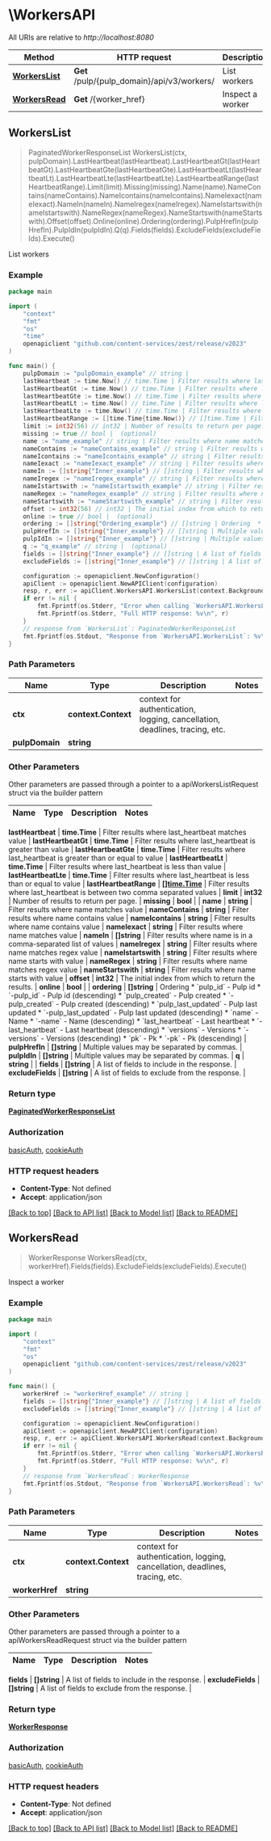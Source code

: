 # \WorkersAPI

All URIs are relative to *http://localhost:8080*

Method | HTTP request | Description
------------- | ------------- | -------------
[**WorkersList**](WorkersAPI.md#WorkersList) | **Get** /pulp/{pulp_domain}/api/v3/workers/ | List workers
[**WorkersRead**](WorkersAPI.md#WorkersRead) | **Get** /{worker_href} | Inspect a worker



## WorkersList

> PaginatedWorkerResponseList WorkersList(ctx, pulpDomain).LastHeartbeat(lastHeartbeat).LastHeartbeatGt(lastHeartbeatGt).LastHeartbeatGte(lastHeartbeatGte).LastHeartbeatLt(lastHeartbeatLt).LastHeartbeatLte(lastHeartbeatLte).LastHeartbeatRange(lastHeartbeatRange).Limit(limit).Missing(missing).Name(name).NameContains(nameContains).NameIcontains(nameIcontains).NameIexact(nameIexact).NameIn(nameIn).NameIregex(nameIregex).NameIstartswith(nameIstartswith).NameRegex(nameRegex).NameStartswith(nameStartswith).Offset(offset).Online(online).Ordering(ordering).PulpHrefIn(pulpHrefIn).PulpIdIn(pulpIdIn).Q(q).Fields(fields).ExcludeFields(excludeFields).Execute()

List workers



### Example

```go
package main

import (
    "context"
    "fmt"
    "os"
    "time"
    openapiclient "github.com/content-services/zest/release/v2023"
)

func main() {
    pulpDomain := "pulpDomain_example" // string | 
    lastHeartbeat := time.Now() // time.Time | Filter results where last_heartbeat matches value (optional)
    lastHeartbeatGt := time.Now() // time.Time | Filter results where last_heartbeat is greater than value (optional)
    lastHeartbeatGte := time.Now() // time.Time | Filter results where last_heartbeat is greater than or equal to value (optional)
    lastHeartbeatLt := time.Now() // time.Time | Filter results where last_heartbeat is less than value (optional)
    lastHeartbeatLte := time.Now() // time.Time | Filter results where last_heartbeat is less than or equal to value (optional)
    lastHeartbeatRange := []time.Time{time.Now()} // []time.Time | Filter results where last_heartbeat is between two comma separated values (optional)
    limit := int32(56) // int32 | Number of results to return per page. (optional)
    missing := true // bool |  (optional)
    name := "name_example" // string | Filter results where name matches value (optional)
    nameContains := "nameContains_example" // string | Filter results where name contains value (optional)
    nameIcontains := "nameIcontains_example" // string | Filter results where name contains value (optional)
    nameIexact := "nameIexact_example" // string | Filter results where name matches value (optional)
    nameIn := []string{"Inner_example"} // []string | Filter results where name is in a comma-separated list of values (optional)
    nameIregex := "nameIregex_example" // string | Filter results where name matches regex value (optional)
    nameIstartswith := "nameIstartswith_example" // string | Filter results where name starts with value (optional)
    nameRegex := "nameRegex_example" // string | Filter results where name matches regex value (optional)
    nameStartswith := "nameStartswith_example" // string | Filter results where name starts with value (optional)
    offset := int32(56) // int32 | The initial index from which to return the results. (optional)
    online := true // bool |  (optional)
    ordering := []string{"Ordering_example"} // []string | Ordering  * `pulp_id` - Pulp id * `-pulp_id` - Pulp id (descending) * `pulp_created` - Pulp created * `-pulp_created` - Pulp created (descending) * `pulp_last_updated` - Pulp last updated * `-pulp_last_updated` - Pulp last updated (descending) * `name` - Name * `-name` - Name (descending) * `last_heartbeat` - Last heartbeat * `-last_heartbeat` - Last heartbeat (descending) * `versions` - Versions * `-versions` - Versions (descending) * `pk` - Pk * `-pk` - Pk (descending) (optional)
    pulpHrefIn := []string{"Inner_example"} // []string | Multiple values may be separated by commas. (optional)
    pulpIdIn := []string{"Inner_example"} // []string | Multiple values may be separated by commas. (optional)
    q := "q_example" // string |  (optional)
    fields := []string{"Inner_example"} // []string | A list of fields to include in the response. (optional)
    excludeFields := []string{"Inner_example"} // []string | A list of fields to exclude from the response. (optional)

    configuration := openapiclient.NewConfiguration()
    apiClient := openapiclient.NewAPIClient(configuration)
    resp, r, err := apiClient.WorkersAPI.WorkersList(context.Background(), pulpDomain).LastHeartbeat(lastHeartbeat).LastHeartbeatGt(lastHeartbeatGt).LastHeartbeatGte(lastHeartbeatGte).LastHeartbeatLt(lastHeartbeatLt).LastHeartbeatLte(lastHeartbeatLte).LastHeartbeatRange(lastHeartbeatRange).Limit(limit).Missing(missing).Name(name).NameContains(nameContains).NameIcontains(nameIcontains).NameIexact(nameIexact).NameIn(nameIn).NameIregex(nameIregex).NameIstartswith(nameIstartswith).NameRegex(nameRegex).NameStartswith(nameStartswith).Offset(offset).Online(online).Ordering(ordering).PulpHrefIn(pulpHrefIn).PulpIdIn(pulpIdIn).Q(q).Fields(fields).ExcludeFields(excludeFields).Execute()
    if err != nil {
        fmt.Fprintf(os.Stderr, "Error when calling `WorkersAPI.WorkersList``: %v\n", err)
        fmt.Fprintf(os.Stderr, "Full HTTP response: %v\n", r)
    }
    // response from `WorkersList`: PaginatedWorkerResponseList
    fmt.Fprintf(os.Stdout, "Response from `WorkersAPI.WorkersList`: %v\n", resp)
}
```

### Path Parameters


Name | Type | Description  | Notes
------------- | ------------- | ------------- | -------------
**ctx** | **context.Context** | context for authentication, logging, cancellation, deadlines, tracing, etc.
**pulpDomain** | **string** |  | 

### Other Parameters

Other parameters are passed through a pointer to a apiWorkersListRequest struct via the builder pattern


Name | Type | Description  | Notes
------------- | ------------- | ------------- | -------------

 **lastHeartbeat** | **time.Time** | Filter results where last_heartbeat matches value | 
 **lastHeartbeatGt** | **time.Time** | Filter results where last_heartbeat is greater than value | 
 **lastHeartbeatGte** | **time.Time** | Filter results where last_heartbeat is greater than or equal to value | 
 **lastHeartbeatLt** | **time.Time** | Filter results where last_heartbeat is less than value | 
 **lastHeartbeatLte** | **time.Time** | Filter results where last_heartbeat is less than or equal to value | 
 **lastHeartbeatRange** | [**[]time.Time**](time.Time.md) | Filter results where last_heartbeat is between two comma separated values | 
 **limit** | **int32** | Number of results to return per page. | 
 **missing** | **bool** |  | 
 **name** | **string** | Filter results where name matches value | 
 **nameContains** | **string** | Filter results where name contains value | 
 **nameIcontains** | **string** | Filter results where name contains value | 
 **nameIexact** | **string** | Filter results where name matches value | 
 **nameIn** | **[]string** | Filter results where name is in a comma-separated list of values | 
 **nameIregex** | **string** | Filter results where name matches regex value | 
 **nameIstartswith** | **string** | Filter results where name starts with value | 
 **nameRegex** | **string** | Filter results where name matches regex value | 
 **nameStartswith** | **string** | Filter results where name starts with value | 
 **offset** | **int32** | The initial index from which to return the results. | 
 **online** | **bool** |  | 
 **ordering** | **[]string** | Ordering  * &#x60;pulp_id&#x60; - Pulp id * &#x60;-pulp_id&#x60; - Pulp id (descending) * &#x60;pulp_created&#x60; - Pulp created * &#x60;-pulp_created&#x60; - Pulp created (descending) * &#x60;pulp_last_updated&#x60; - Pulp last updated * &#x60;-pulp_last_updated&#x60; - Pulp last updated (descending) * &#x60;name&#x60; - Name * &#x60;-name&#x60; - Name (descending) * &#x60;last_heartbeat&#x60; - Last heartbeat * &#x60;-last_heartbeat&#x60; - Last heartbeat (descending) * &#x60;versions&#x60; - Versions * &#x60;-versions&#x60; - Versions (descending) * &#x60;pk&#x60; - Pk * &#x60;-pk&#x60; - Pk (descending) | 
 **pulpHrefIn** | **[]string** | Multiple values may be separated by commas. | 
 **pulpIdIn** | **[]string** | Multiple values may be separated by commas. | 
 **q** | **string** |  | 
 **fields** | **[]string** | A list of fields to include in the response. | 
 **excludeFields** | **[]string** | A list of fields to exclude from the response. | 

### Return type

[**PaginatedWorkerResponseList**](PaginatedWorkerResponseList.md)

### Authorization

[basicAuth](../README.md#basicAuth), [cookieAuth](../README.md#cookieAuth)

### HTTP request headers

- **Content-Type**: Not defined
- **Accept**: application/json

[[Back to top]](#) [[Back to API list]](../README.md#documentation-for-api-endpoints)
[[Back to Model list]](../README.md#documentation-for-models)
[[Back to README]](../README.md)


## WorkersRead

> WorkerResponse WorkersRead(ctx, workerHref).Fields(fields).ExcludeFields(excludeFields).Execute()

Inspect a worker



### Example

```go
package main

import (
    "context"
    "fmt"
    "os"
    openapiclient "github.com/content-services/zest/release/v2023"
)

func main() {
    workerHref := "workerHref_example" // string | 
    fields := []string{"Inner_example"} // []string | A list of fields to include in the response. (optional)
    excludeFields := []string{"Inner_example"} // []string | A list of fields to exclude from the response. (optional)

    configuration := openapiclient.NewConfiguration()
    apiClient := openapiclient.NewAPIClient(configuration)
    resp, r, err := apiClient.WorkersAPI.WorkersRead(context.Background(), workerHref).Fields(fields).ExcludeFields(excludeFields).Execute()
    if err != nil {
        fmt.Fprintf(os.Stderr, "Error when calling `WorkersAPI.WorkersRead``: %v\n", err)
        fmt.Fprintf(os.Stderr, "Full HTTP response: %v\n", r)
    }
    // response from `WorkersRead`: WorkerResponse
    fmt.Fprintf(os.Stdout, "Response from `WorkersAPI.WorkersRead`: %v\n", resp)
}
```

### Path Parameters


Name | Type | Description  | Notes
------------- | ------------- | ------------- | -------------
**ctx** | **context.Context** | context for authentication, logging, cancellation, deadlines, tracing, etc.
**workerHref** | **string** |  | 

### Other Parameters

Other parameters are passed through a pointer to a apiWorkersReadRequest struct via the builder pattern


Name | Type | Description  | Notes
------------- | ------------- | ------------- | -------------

 **fields** | **[]string** | A list of fields to include in the response. | 
 **excludeFields** | **[]string** | A list of fields to exclude from the response. | 

### Return type

[**WorkerResponse**](WorkerResponse.md)

### Authorization

[basicAuth](../README.md#basicAuth), [cookieAuth](../README.md#cookieAuth)

### HTTP request headers

- **Content-Type**: Not defined
- **Accept**: application/json

[[Back to top]](#) [[Back to API list]](../README.md#documentation-for-api-endpoints)
[[Back to Model list]](../README.md#documentation-for-models)
[[Back to README]](../README.md)


